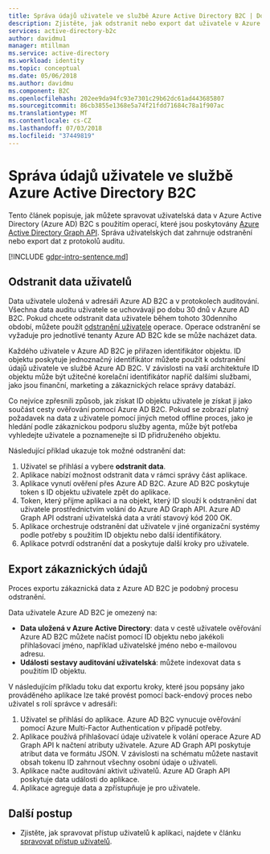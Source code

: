 ```yaml
---
title: Správa údajů uživatele ve službě Azure Active Directory B2C | Dokumentace Microsoftu
description: Zjistěte, jak odstranit nebo export dat uživatele v Azure AD B2C.
services: active-directory-b2c
author: davidmu1
manager: mtillman
ms.service: active-directory
ms.workload: identity
ms.topic: conceptual
ms.date: 05/06/2018
ms.author: davidmu
ms.component: B2C
ms.openlocfilehash: 202ee9da94fc93e7301c29b62dc61ad443685807
ms.sourcegitcommit: 86cb3855e1368e5a74f21fdd71684c78a1f907ac
ms.translationtype: MT
ms.contentlocale: cs-CZ
ms.lasthandoff: 07/03/2018
ms.locfileid: "37449819"
---
```

# <a name="manage-user-data-in-azure-active-directory-b2c"></a>Správa údajů uživatele ve službě Azure Active Directory B2C

 Tento článek popisuje, jak můžete spravovat uživatelská data v Azure Active Directory (Azure AD) B2C s použitím operací, které jsou poskytovány [Azure Active Directory Graph API](https://msdn.microsoft.com/en-us/library/azure/ad/graph/api/api-catalog). Správa uživatelských dat zahrnuje odstranění nebo export dat z protokolů auditu.

[!INCLUDE [gdpr-intro-sentence.md](../../includes/gdpr-intro-sentence.md)]

## <a name="delete-user-data"></a>Odstranit data uživatelů

Data uživatele uložená v adresáři Azure AD B2C a v protokolech auditování. Všechna data auditu uživatele se uchovávají po dobu 30 dnů v Azure AD B2C. Pokud chcete odstranit data uživatele během tohoto 30denního období, můžete použít [odstranění uživatele](https://msdn.microsoft.com/library/azure/ad/graph/api/users-operations#DeleteUser) operace. Operace odstranění se vyžaduje pro jednotlivé tenanty Azure AD B2C kde se může nacházet data. 

Každého uživatele v Azure AD B2C je přiřazen identifikátor objektu. ID objektu poskytuje jednoznačný identifikátor můžete použít k odstranění údajů uživatele ve službě Azure AD B2C. V závislosti na vaší architektuře ID objektu může být užitečné korelační identifikátor napříč dalšími službami, jako jsou finanční, marketing a zákaznických relace správy databází. 

Co nejvíce zpřesnili způsob, jak získat ID objektu uživatele je získat ji jako součást cesty ověřování pomocí Azure AD B2C. Pokud se zobrazí platný požadavek na data z uživatele pomocí jiných metod offline proces, jako je hledání podle zákaznickou podporu služby agenta, může být potřeba vyhledejte uživatele a poznamenejte si ID přidruženého objektu. 

Následující příklad ukazuje tok možné odstranění dat:

1. Uživatel se přihlásí a vybere **odstranit data**.
2. Aplikace nabízí možnost odstranit data v rámci správy část aplikace.
3. Aplikace vynutí ověření přes Azure AD B2C. Azure AD B2C poskytuje token s ID objektu uživatele zpět do aplikace. 
4. Token, který přijme aplikaci a na objekt, který ID slouží k odstranění dat uživatele prostřednictvím volání do Azure AD Graph API. Azure AD Graph API odstraní uživatelská data a vrátí stavový kód 200 OK.
5. Aplikace orchestruje odstranění dat uživatele v jiné organizační systémy podle potřeby s použitím ID objektu nebo další identifikátory.
6. Aplikace potvrdí odstranění dat a poskytuje další kroky pro uživatele.

## <a name="export-customer-data"></a>Export zákaznických údajů

Proces exportu zákaznická data z Azure AD B2C je podobný procesu odstranění.

Data uživatele Azure AD B2C je omezený na:

- **Data uložená v Azure Active Directory**: data v cestě uživatele ověřování Azure AD B2C můžete načíst pomocí ID objektu nebo jakékoli přihlašovací jméno, například uživatelské jméno nebo e-mailovou adresu. 
- **Události sestavy auditování uživatelská**: můžete indexovat data s použitím ID objektu.

V následujícím příkladu toku dat exportu kroky, které jsou popsány jako prováděného aplikace lze také provést pomocí back-endový proces nebo uživatel s rolí správce v adresáři:

1. Uživatel se přihlásí do aplikace. Azure AD B2C vynucuje ověřování pomocí Azure Multi-Factor Authentication v případě potřeby.
2. Aplikace používá přihlašovací údaje uživatele k volání operace Azure AD Graph API k načtení atributy uživatele. Azure AD Graph API poskytuje atribut data ve formátu JSON. V závislosti na schématu můžete nastavit obsah tokenu ID zahrnout všechny osobní údaje o uživateli.
3. Aplikace načte auditování aktivit uživatelů. Azure AD Graph API poskytuje data události do aplikace.
4. Aplikace agreguje data a zpřístupňuje je pro uživatele.

## <a name="next-steps"></a>Další postup

- Zjistěte, jak spravovat přístup uživatelů k aplikaci, najdete v článku [spravovat přístup uživatelů](manage-user-access.md).




